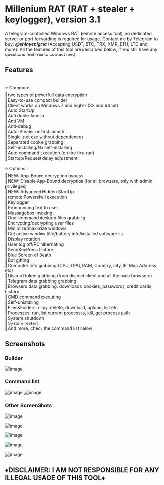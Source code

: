 # Millenium RAT (RAT + stealer + keylogger), version 3.1
A telegram-controlled Windows RAT (remote access tool), no dedicated server or port forwarding is required for usage. Contact me by Telegram to buy: <em>**@shinyenigma**</em> (Accepting USDT, BTC, TRX, XMR, ETH, LTC and more). All the features of this tool are described below, if you still have any questions feel free to contact me:) 
## Features
<br />⭐️ Common:
<br />🔹two types of powerfull data encryption
<br />🔹Easy-to-use compact builder
<br />🔹Client works on Windows 7 and higher (32 and 64 bit)
<br />🔹Auto StartUp
<br />🔹Anti doble-launch
<br />🔹Anti VM
<br />🔹Anti-debug
<br />🔹Auto-Stealer on first launch 
<br />🔹Single .net exe without dependences
<br />🔹Separated cookie grabbing
<br />🔹Self-installing/No self-installing
<br />🔹Auto command execution (on the first run)
<br />🔹Startup/Request delay adjustment
<br />
<br />⭐️ Options :
<br />🔶NEW: App-Bound decryption bypass
<br />🔶NEW: Disable App-Bound decryption (for all browsers, only with admin privileges)
<br />🔶NEW: Advanced Hidden StartUp
<br />🔶remote Powershell execution
<br />🔶Keylogger 
<br />🔶Pronouncing text to user
<br />🔶Messagebox invoking
<br />🔶One-command desktop files grabbing
<br />🔶Encrypting/decrypting user files
<br />🔶Minimize/maximize windows
<br />🔶Get active window title/battery info/installed software list
<br />🔶Display rotation
<br />🔶User log off/PC hibernating
<br />🔶SendKeyPress feature
<br />🔶Blue Screen of Death
<br />🔶Bot gifting
<br />🔶Computer info grabbing (CPU, GPU, RAM, Country, city, IP, Mac Address etc)
<br />🔶Discord token grabbing (from discord client and all the main browsers)
<br />🔶Telegram data grabbing grabbing
<br />🔶Browsers data grabbing: downloads, cookies, passwords, credit cards, history
<br />🔶CMD command executing
<br />🔶Self-unistalling
<br />🔶Files&Folders: copy, delete, download, upload, list etc
<br />🔶Processes: run, list current processes, kill, get process path
<br />🔶System shutdown
<br />🔶System restart
<br />🔶And more, check the command list below

## Screenshots
### Builder
![image](https://github.com/user-attachments/assets/605d9334-6b60-4a53-8d5c-ce2a7531d64f)

### Command list
![image](https://github.com/user-attachments/assets/41e3814a-dd62-4110-8ca7-59902f06b9e3)
![image](https://github.com/user-attachments/assets/d0628616-140c-456a-81e5-f85c4241504a)

### Other ScreenShots

![image](https://github.com/user-attachments/assets/7f0fc472-0093-435b-9ec4-12569594ed3a)

![image](https://github.com/user-attachments/assets/467cc4b9-b2f0-4ebf-89d1-889822a9c747)

![image](https://github.com/user-attachments/assets/1f96c7ea-287f-43ea-8b3b-1fb993d2cd21)

![image](https://github.com/user-attachments/assets/3538cdd3-e2be-471e-b6bb-c88b127a0585)

![image](https://github.com/user-attachments/assets/2b2fdb99-d078-459d-8b43-ded54c91dc09)



## ♦️DISCLAIMER: I AM NOT RESPONSIBLE FOR ANY ILLEGAL USAGE OF THIS TOOL♦️


